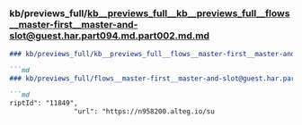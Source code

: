 ### kb/previews_full/kb__previews_full__kb__previews_full__flows__master-first__master-and-slot@guest.har.part094.md.part002.md.md

```md
### kb/previews_full/kb__previews_full__flows__master-first__master-and-slot@guest.har.part094.md.part002.md

```md
### kb/previews_full/flows__master-first__master-and-slot@guest.har.part094.md (part 002)

```md
riptId": "11849",
                "url": "https://n958200.alteg.io/su
```

```

```

```
